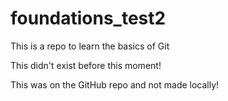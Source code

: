 # foundations_test2
This is a repo to learn the basics of Git


This didn't exist before this moment!


This was on the GitHub repo and not made locally!
